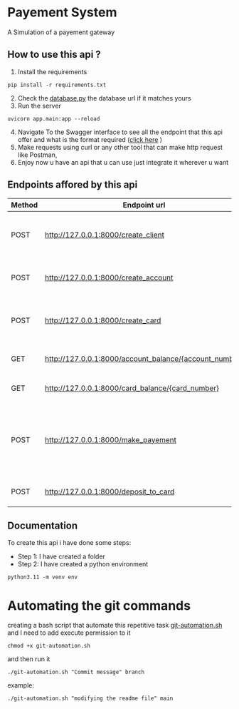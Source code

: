 # Payement System

A Simulation of a payement gateway

## How to use this api ?

1. Install the requirements

```
pip install -r requirements.txt
```

2. Check the [database.py](app/database.py) the database url if it matches yours
3. Run the server

```
uvicorn app.main:app --reload
```

4. Navigate To the Swagger interface to see all the endpoint that this api offer and what is the format required ([click here](http://127.0.0.1:8000/docs#/) )
5. Make requests using curl or any other tool that can make http request like Postman,
6. Enjoy now u have an api that u can use just integrate it wherever u want

## Endpoints affored by this api

| Method | Endpoint url                                           | Description                                                           |
| ------ | ------------------------------------------------------ | --------------------------------------------------------------------- |
| POST   | http://127.0.0.1:8000/create_client                    | To create a Client that can have a Banque account                     |
| POST   | http://127.0.0.1:8000/create_account                   | To create a Banque account for a client                               |
| POST   | http://127.0.0.1:8000/create_card                      | To create a Card like credit card or visa or master                   |
| GET    | http://127.0.0.1:8000/account_balance/{account_number} | To check the account balance                                          |
| GET    | http://127.0.0.1:8000/card_balance/{card_number}       | To check the card balance                                             |
| POST   | http://127.0.0.1:8000/make_payement                    | To do a transaction using the card info and account number and amount |
| POST   | http://127.0.0.1:8000/deposit_to_card                  | To deposit an amount to a card                                        |

## Documentation
To create this api i have done some steps:
- Step 1: I have created a folder
- Step 2: I have created a python environment
```
python3.11 -m venv env
```

# Automating the git commands

creating a bash script that automate this repetitive task [git-automation.sh](git-automation.sh)
and I need to add execute permission to it

```
chmod +x git-automation.sh
```

and then run it

```
./git-automation.sh "Commit message" branch
```

example:

```
./git-automation.sh "modifying the readme file" main
```
